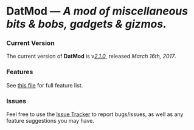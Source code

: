 # **DatMod** &mdash; *A mod of miscellaneous bits & bobs, gadgets & gizmos.*

### Current Version
The current version of **DatMod** is v[*2.1.0*](https://minecraft.curseforge.com/projects/datmod/files/2393870), released *March 16th, 2017*.

### Features
See [this file](./FEATURES.md) for full feature list.

### Issues
Feel free to use the [Issue Tracker](./issues/) to report bugs/issues, as well as any feature suggestions you may have.